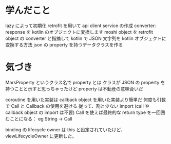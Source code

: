 # 学んだこと
lazy によって初期化
retrofit を用いて api client service の作成
  converter: response を kotlin のオブジェクトに変換します
moshi object を retrofit object の converter と指摘して kotlin で JSON 文字列を kotlin オブジェクトに変換する方法
  json の property を持つデータクラスを作る

# 気づき
MarsProperty というクラス名で property とは クラスが JSON の property を持つことと示すと思っちゃったけど property は不動産の意味合いだ

coroutine を用いた実装は callback object を用いた実装より簡単だ
  何度も引数で Call と Callback の使用を避ける
    従って、割と少ない import (call や callback object の import は不要)
    Call を使えば最終的な return type を一回囲むことになる： eg String -> Call<String>

binding の lifecycle owner は this と設定されていたけど、viewLifecycleOwner に更新した。
